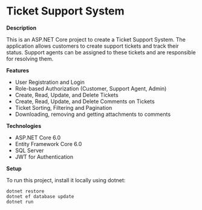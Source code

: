 # Ticket Support System

**Description**

This is an ASP.NET Core project to create a Ticket Support System. The application allows customers to create support tickets and track their status. Support agents can be assigned to these tickets and are responsible for resolving them.

**Features**

- User Registration and Login
- Role-based Authorization (Customer, Support Agent, Admin)
- Create, Read, Update, and Delete Tickets
- Create, Read, Update, and Delete Comments on Tickets
- Ticket Sorting, Filtering and Pagination
- Downloading, removing and getting attachments to comments

**Technologies**

- ASP.NET Core 6.0
- Entity Framework Core 6.0
- SQL Server
- JWT for Authentication

**Setup**

To run this project, install it locally using dotnet:
```
dotnet restore 
dotnet ef database update 
dotnet run
```
